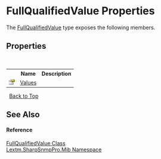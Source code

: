 # FullQualifiedValue Properties
 

The <a href="T_Lextm_SharpSnmpPro_Mib_FullQualifiedValue">FullQualifiedValue</a> type exposes the following members.


## Properties
&nbsp;<table><tr><th></th><th>Name</th><th>Description</th></tr><tr><td>![Public property](media/pubproperty.gif "Public property")</td><td><a href="P_Lextm_SharpSnmpPro_Mib_FullQualifiedValue_Values">Values</a></td><td /></tr></table>&nbsp;
<a href="#fullqualifiedvalue-properties">Back to Top</a>

## See Also


#### Reference
<a href="T_Lextm_SharpSnmpPro_Mib_FullQualifiedValue">FullQualifiedValue Class</a><br /><a href="N_Lextm_SharpSnmpPro_Mib">Lextm.SharpSnmpPro.Mib Namespace</a><br />